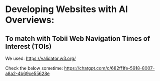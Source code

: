 # Developing Websites with AI Overviews:

## To match with Tobii Web Navigation Times of Interest (TOIs)

We used: https://validator.w3.org/

Check the below sometime:
https://chatgpt.com/c/682ff1fe-5918-8007-a8a2-4b69ce55628e
